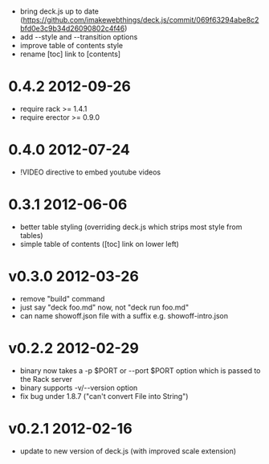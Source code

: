 #
* bring deck.js up to date (https://github.com/imakewebthings/deck.js/commit/069f63294abe8c2bfd0e3c9b34d26090802c4f46)
* add --style and --transition options
* improve table of contents style
* rename [toc] link to [contents]

# 0.4.2 2012-09-26
* require rack >= 1.4.1
* require erector >= 0.9.0

# 0.4.0 2012-07-24
* !VIDEO directive to embed youtube videos

# 0.3.1 2012-06-06
* better table styling (overriding deck.js which strips most style from tables)
* simple table of contents ([toc] link on lower left)

# v0.3.0 2012-03-26
* remove "build" command
* just say "deck foo.md" now, not "deck run foo.md"
* can name showoff.json file with a suffix e.g. showoff-intro.json

# v0.2.2 2012-02-29
* binary now takes a -p $PORT or --port $PORT option which is passed to the Rack server
* binary supports -v/--version option
* fix bug under 1.8.7 ("can't convert File into String")

# v0.2.1 2012-02-16
* update to new version of deck.js (with improved scale extension)

